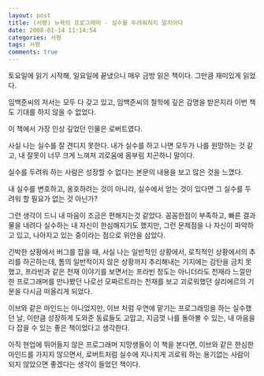 ```yaml
---
layout: post
title: (서평) 뉴욕의 프로그래머 - 실수를 두려워하지 말지어다
date: 2008-01-14 11:14:54
categories: 서평
tags: 서평
comments: true
---
```


토요일에 읽기 시작해, 일요일에 끝냈으니 매우 금방 읽은 책이다. 그만큼 재미있게 읽었다.

임백준씨의 저서는 모두 다 갖고 있고, 임백준씨의 철학에 깊은 감명을 받은지라 이번 책도 기대를 하지 않을 수 없었다.

이 책에서 가장 인상 깊었던 인물은 로버트였다.

사실 나는 실수를 잘 견디지 못한다. 내가 실수를 하고 나면 모두가 나를 원망하는 것 같고, 내 잘못이 너무 크게 느껴져 괴로움에 몸부림 치곤하니 말이다. 

실수를 두려워 하는 사람은 성장할 수 없다는 본문의 내용을 보고 많은 것을 느꼈다.

내 실수를 변호하고, 옹호하려는 것이 아니라, 실수에서 얻는 것이 있다면 그 실수를 두려워 할 필요가 없는 것 아닌가?

그런 생각이 드니 내 마음이 조금은 편해지는것 같았다. 꼼꼼한점이 부족하고, 빠른 결과물을 내려다 실수하는 내 자신이 한심해지기도 했지만, 그런 문제점을 나 자신이 파악하고 있고, 나아지고 있는 중이라는 점으로 위안을 삼았다.

긴박한 상황에서 버그를 잡을 때, 사실 나는 일반적인 상황에서, 로직적인 상황에서의 추리를 하곤하는데, 톰의 일반적이지 않은 상황까지 추리해내는 기지에는 감탄을 금치 못했고, 프라빈과 같은 천재 이야기를 보면서는 프라빈 정도는 아니더라도 천재라 느낄만한 프로그래머를 만나봤던 나로선 모짜르트라는 천재를 보고 괴로워했던 살리에르의 기분을 다시금 떠올리게 되었다.

이브와 같은 마인드는 아니었지만, 이브 처럼 우연에 맡기는 프로그래밍을 하는 실수했던 날, 이만큼 성장하게 도와준 동료들도 고맙고, 지금껏 나를 돌아볼 수 있는, 내 마음을 다 잡을 수 있는 좋은 책이었다고 생각한다.

아직 현업에 뛰어들지 않은 프로그래머 지망생들이 이 책을 본다면, 이브와 같은 한심한 마인드를 가지지 않으면서, 로버트처럼 실수에 지나치게 괴로워 하는 용기없는 사람이 되지 않았으면 좋겠다는 생각이 들었던 책이다.